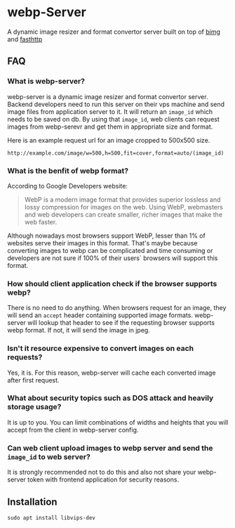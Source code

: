 # webp-Server
A dynamic image resizer and format convertor server built on top of
[bimg](https://github.com/h2non/bimg) and [fasthttp](https://github.com/valyala/fasthttp)


## FAQ

### What is webp-server?
webp-server is a dynamic image resizer and format convertor server.
Backend developers need to run this server on their vps machine and
send image files from application server to it. It will return an
`image_id` which needs to be saved on db.
By using that `image_id`, web clients can request images from webp-serevr
and get them in appropriate size and format.

Here is an example request url for an image cropped to 500x500 size.

```code
http://example.com/image/w=500,h=500,fit=cover,format=auto/(image_id)
```

### What is the benfit of webp format?
According to Google Developers website:
>  WebP is a modern image format that provides superior lossless and
>  lossy compression for images on the web. Using WebP, webmasters
>  and web developers can create smaller, richer images that make the web faster.

Although nowadays most browsers support WebP, lesser than 1% of websites
serve their images in this format. That's maybe because converting images to webp
can be complicated and time consuming or developers are not sure if 100% of their
users` browsers will support this format.

### How should client application check if the browser supports webp?
There is no need to do anything. When browsers request for an image, they will send
an `accept` header containing supported image formats. webp-server will lookup
that header to see if the requesting browser supports webp format.
If not, it will send the image in jpeg.

### Isn't it resource expensive to convert images on each requests?
Yes, it is. For this reason, webp-server will cache each converted image
after first request.

### What about security topics such as DOS attack and heavily storage usage?
It is up to you. You can limit combinations of widths and heights that
you will accept from the client in webp-server config.

### Can web client upload images to webp server and send the `image_id` to web server?
It is strongly recommended not to do this and also not share your webp-server token
with frontend application for security reasons.


## Installation

```code
sudo apt install libvips-dev
```
